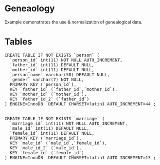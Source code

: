 Geneaology
==========

Example demonstrates the use &amp; normalization of genealogical data.

Tables
==========

<pre>
CREATE TABLE IF NOT EXISTS `person` (
  `person_id` int(11) NOT NULL AUTO_INCREMENT,
  `father_id` int(11) DEFAULT NULL,
  `mother_id` int(11) DEFAULT NULL,
  `person_name` varchar(50) DEFAULT NULL,
  `gender` varchar(7) NOT NULL,
  PRIMARY KEY (`person_id`),
  KEY `father_id` (`father_id`,`mother_id`),
  KEY `mother_id` (`mother_id`),
  KEY `father_id_2` (`father_id`)
) ENGINE=InnoDB  DEFAULT CHARSET=latin1 AUTO_INCREMENT=44 ;


CREATE TABLE IF NOT EXISTS `marriage` (
  `marriage_id` int(11) NOT NULL AUTO_INCREMENT,
  `male_id` int(11) DEFAULT NULL,
  `female_id` int(11) DEFAULT NULL,
  PRIMARY KEY (`marriage_id`),
  KEY `male_id` (`male_id`,`female_id`),
  KEY `male_id_2` (`male_id`),
  KEY `female_id` (`female_id`)
) ENGINE=InnoDB  DEFAULT CHARSET=latin1 AUTO_INCREMENT=13 ;
</pre>
